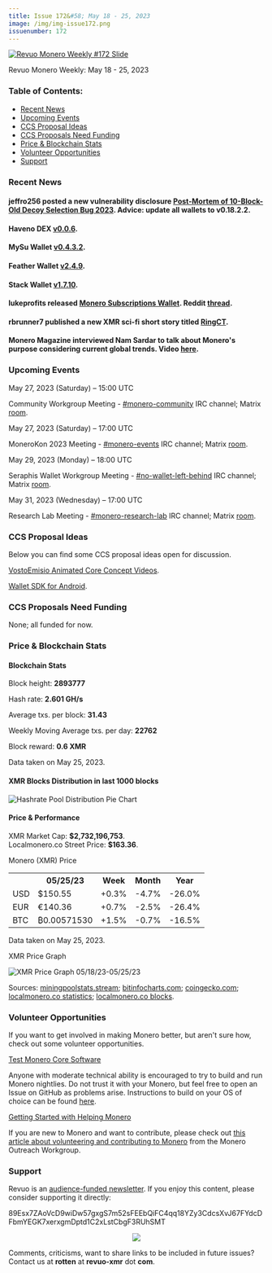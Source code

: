 ```yaml
---
title: Issue 172&#58; May 18 - 25, 2023
image: /img/img-issue172.png
issuenumber: 172
---
```

[<img src="/img/img-issue172.png" alt="Revuo Monero Weekly #172 Slide" class="img-lead">](/issue-172.html)

<p class="text-lead">Revuo Monero Weekly: May 18 - 25, 2023</p>
<!--more-->

<h3>Table of Contents:</h3>
<ul class="contents">
    <li><a href="#news">Recent News</a></li>
    <li><a href="#events">Upcoming Events</a></li>
    <li><a href="#ideas">CCS Proposal Ideas</a></li>
    <li><a href="#proposals">CCS Proposals Need Funding</a></li>
    <li><a href="#stats">Price & Blockchain Stats</a></li>
    <li><a href="#volunteer">Volunteer Opportunities</a></li>
    <li><a href="#support">Support</a></li>
</ul>

<h3 id="news">Recent News</h3>

<div class="newsbyte">
    <h4>jeffro256 posted a new vulnerability disclosure <a href="https://github.com/monero-project/monero/issues/8872" target="_blank">Post-Mortem of 10-Block-Old Decoy Selection Bug 2023</a>. Advice: update all wallets to v0.18.2.2.</h4>
</div>

<div class="newsbyte">
    <h4>Haveno DEX <a href="https://github.com/haveno-dex/haveno/releases/tag/v0.0.6" target="_blank">v0.0.6</a>.</h4>
</div>

<div class="newsbyte">
    <h4>MySu Wallet <a href="https://mysu.dev/" target="_blank">v0.4.3.2</a>.</h4>
</div>

<div class="newsbyte">
    <h4>Feather Wallet <a href="https://featherwallet.org/download/" target="_blank">v2.4.9</a>.</h4>
</div>

<div class="newsbyte">
    <h4>Stack Wallet <a href="https://github.com/cypherstack/stack_wallet/releases/tag/build_174" target="_blank">v1.7.10</a>.</h4>
</div>

<div class="newsbyte">
    <h4>lukeprofits released <a href="https://github.com/lukeprofits/Monero_Subscriptions_Wallet" target="_blank">Monero Subscriptions Wallet</a>. Reddit <a href="https://teddit.adminforge.de/r/Monero/comments/13lnwql/monero_subscriptions_wallet_available_now/" target="_blank">thread</a>.</h4>
</div>

<div class="newsbyte">
    <h4>rbrunner7 published a new XMR sci-fi short story titled <a href="https://rbrunner7.github.io/ring_ct.html" target="_blank">RingCT</a>.</h4>
</div>

<div class="newsbyte">
    <h4>Monero Magazine interviewed Nam Sardar to talk about Monero's purpose considering current global trends. Video <a href="https://piped.adminforge.de/watch?v=KU_xqzb38-A" target="_blank">here</a>.</h4>
</div>

<h3 id="events">Upcoming Events</h3>

<div class="event">
    <p class="date" markdown="1">May 27, 2023 (Saturday) – 15:00 UTC</p>
    <p markdown="1">Community Workgroup Meeting - <a href="irc://irc.libera.chat/#monero-community" target="_blank">#monero-community</a> IRC channel; Matrix <a href="https://matrix.to/#/#monero-community:monero.social" target="_blank">room</a>.</p>
</div>

<div class="event">
    <p class="date" markdown="1">May 27, 2023 (Saturday) – 17:00 UTC</p>
    <p markdown="1">MoneroKon 2023 Meeting - <a href="irc://irc.libera.chat/#monero-events" target="_blank">#monero-events</a> IRC channel; Matrix <a href="https://matrix.to/#/#monero-events:monero.social" target="_blank">room</a>.</p>
</div>

<div class="event">
    <p class="date" markdown="1">May 29, 2023 (Monday) – 18:00 UTC</p>
    <p markdown="1">Seraphis Wallet Workgroup Meeting - <a href="irc://irc.libera.chat/#no-wallet-left-behind" target="_blank">#no-wallet-left-behind</a> IRC channel; Matrix <a href="https://matrix.to/#/#no-wallet-left-behind:monero.social" target="_blank">room</a>.</p>
</div>

<div class="event">
    <p class="date" markdown="1">May 31, 2023 (Wednesday) – 17:00 UTC</p>
    <p markdown="1">Research Lab Meeting - <a href="irc://irc.libera.chat/#monero-research-lab" target="_blank">#monero-research-lab</a> IRC channel; Matrix <a href="https://matrix.to/#/#monero-research-lab:monero.social" target="_blank">room</a>.</p>
</div>

<h3 id="ideas">CCS Proposal Ideas</h3>

<p>Below you can find some CCS proposal ideas open for discussion.</p>

<div class="proposal">
<p><a href="https://repo.getmonero.org/monero-project/ccs-proposals/-/merge_requests/387" target="_blank">VostoEmisio Animated Core Concept Videos</a>.</p>
</div>

<div class="proposal">
<p><a href="https://repo.getmonero.org/monero-project/ccs-proposals/-/merge_requests/388" target="_blank">Wallet SDK for Android</a>.</p>
</div>

<h3 id="proposals">CCS Proposals Need Funding</h3>

<p>None; all funded for now.</p>

<h3 id="stats">Price & Blockchain Stats</h3>

<h4 class="stat">Blockchain Stats</h4>

<div class="bcstats">
    <p>Block height: <b>2893777</b></p>
    <p>Hash rate: <b>2.601 GH/s</b></p>
    <p>Average txs. per block: <b>31.43</b></p>
    <p>Weekly Moving Average txs. per day: <b>22762</b></p>
    <p>Block reward: <b>0.6 XMR</b></p>
</div>
<p class="note">Data taken on May 25, 2023.</p>

<h4 class="stat">XMR Blocks Distribution in last 1000 blocks</h4>
<p><img src="/img/hashrate-pool-distribution-0525.png" alt="Hashrate Pool Distribution Pie Chart"/></p>

<h4 class="stat" id="price-stat">Price & Performance</h4>

<div class="price-intro">XMR Market Cap: <b>$2,732,196,753</b>.<br/>Localmonero.co Street Price: <b>$163.36</b>.</div>

<p class="table-title">Monero (XMR) Price</p>
<table class="price-table">
  <tr class="row1">
    <th></th>
    <th>05/25/23</th>
    <th>Week</th>
    <th>Month</th>
    <th>Year</th>
  </tr>
  <tr>
    <td data-th="XMR to">USD</td>
    <td data-th="05/25/23">$150.55</td>
    <td data-th="Week" class="green">+0.3%</td>
    <td data-th="Month" class="red">-4.7%</td>
    <td data-th="Year" class="red">-26.0%</td>
  </tr>
  <tr class="row3">
    <td data-th="XMR to">EUR</td>
    <td data-th="05/25/23">€140.36</td>
    <td data-th="Week" class="green">+0.7%</td>
    <td data-th="Month" class="red">-2.5%</td>
    <td data-th="Year" class="red">-26.4%</td>
  </tr>
  <tr>
    <td data-th="XMR to">BTC</td>
    <td data-th="05/25/23">₿0.00571530</td>
    <td data-th="Week" class="green">+1.5%</td>
    <td data-th="Month" class="red">-0.7%</td>
    <td data-th="Year" class="red">-16.5%</td>
  </tr>
</table>
<p class="note">Data taken on May 25, 2023.</p>

<p class="table-title">XMR Price Graph</p>

![XMR Price Graph 05/18/23-05/25/23](/img/weekly-chart-0525.png "XMR Price Graph 05/18/23-05/25/23")

Sources: <a href="https://miningpoolstats.stream/monero" target="_blank">miningpoolstats.stream</a>; <a href="https://bitinfocharts.com/monero/" target="_blank">bitinfocharts.com</a>; <a href="https://www.coingecko.com/en/coins/monero" target="_blank">coingecko.com</a>; <a href="https://localmonero.co/statistics" target="_blank">localmonero.co statistics</a>; <a href="https://localmonero.co/blocks" target="_blank">localmonero.co blocks</a>.

<h3 id="volunteer">Volunteer Opportunities</h3>

<p>If you want to get involved in making Monero better, but aren't sure how, check out some volunteer opportunities.</p>

<div class="newsbyte">
    <p class="date"><a href="https://github.com/monero-project/monero" target="_blank">Test Monero Core Software</a></p>
    <p>Anyone with moderate technical ability is encouraged to try to build and run Monero nightlies. Do not trust it with your Monero, but feel free to open an Issue on GitHub as problems arise. Instructions to build on your OS of choice can be found <a href="https://github.com/monero-project/monero#compiling-monero-from-source" target="_blank">here</a>. </p>
</div>

<div class="newsbyte">
    <p class="date"><a href="https://github.com/monero-project/monero" target="_blank">Getting Started with Helping Monero</a></p>
    <p>If you are new to Monero and want to contribute, please check out <a href="https://www.monerooutreach.org/stories/getting-started-helping-monero.php" target="_blank">this article about volunteering and contributing to Monero</a> from the Monero Outreach Workgroup. </p>
</div>

<h3 id="support">Support</h3>

<p markdown="1">Revuo is an <a href="https://revuo-xmr.com/support/">audience-funded newsletter</a>. If you enjoy this content, please consider supporting it directly:</p>

<p class="address" markdown="1">89Esx7ZAoVcD9wiDw57gxgS7m52sFEEbQiFC4qq18YZy3CdcsXvJ67FYdcDFbmYEGK7xerxgmDptd1C2xLstCbgF3RUhSMT</p>

<p><center><a href="monero:89Esx7ZAoVcD9wiDw57gxgS7m52sFEEbQiFC4qq18YZy3CdcsXvJ67FYdcDFbmYEGK7xerxgmDptd1C2xLstCbgF3RUhSMT" class="qr"><img src="/img/donate-monero.jpg" style="max-width: 200px;"/></a></center></p>

Comments, criticisms, want to share links to be included in future issues? Contact us at **rotten** at **revuo-xmr** dot **com**.
